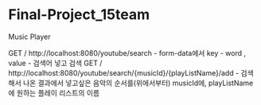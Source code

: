 # Final-Project_15team


Music Player


GET / http://localhost:8080/youtube/search - form-data에서 key - word , value - 검색어 넣고 검색
GET / http://localhost:8080/youtube/search/{musicId}/{playListName}/add - 검색해서 나온 결과에서 넣고싶은 음악의 순서를(위에서부터) musicId에, playListName에 원하는 플레이 리스트의 이름
